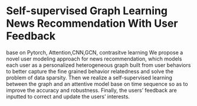 ﻿# Self-supervised Graph Learning News Recommendation With User Feedback
base on Pytorch, Attention,CNN,GCN, contrasitve learning
We propose a novel user modeling approach for news recommendation, which models each user as a personalized heterogeneous graph built from user behaviors to better capture the fine grained behavior relatedness and solve the problem of data sparsity. Then we realize a self-supervised learning between the graph and an attentive model base on time sequence so as to improve the accuracy and robustness. Finally, the users’ feedback are inputted to correct and update the users’ interests.
